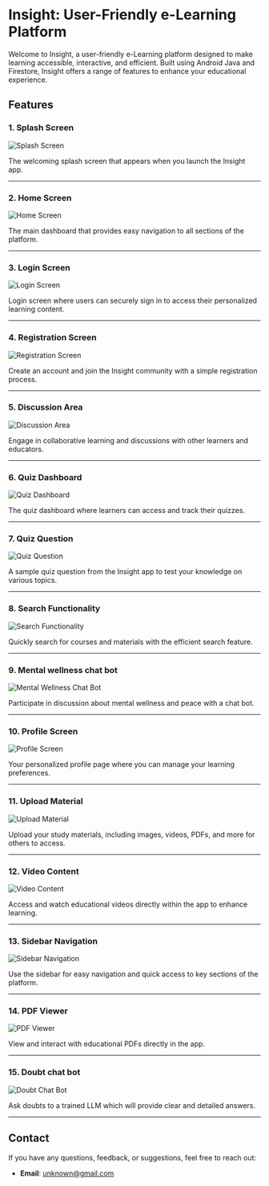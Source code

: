 # Insight: User-Friendly e-Learning Platform

Welcome to Insight, a user-friendly e-Learning platform designed to make learning accessible,
interactive, and efficient. Built using Android Java and Firestore, Insight offers a range of
features to enhance your educational experience.

## Features

### 1. **Splash Screen**

![Splash Screen](https://raw.githubusercontent.com/meetsavla2468/insight/refs/heads/masterCopy/app/src/main/res/screenshots/splash.jpeg)

The welcoming splash screen that appears when you launch the Insight app.

---

### 2. **Home Screen**

![Home Screen](https://raw.githubusercontent.com/meetsavla2468/insight/refs/heads/masterCopy/app/src/main/res/screenshots/home.jpeg)

The main dashboard that provides easy navigation to all sections of the platform.

---

### 3. **Login Screen**

![Login Screen](https://raw.githubusercontent.com/meetsavla2468/insight/refs/heads/masterCopy/app/src/main/res/screenshots/login.jpeg)

Login screen where users can securely sign in to access their personalized learning content.

---

### 4. **Registration Screen**

![Registration Screen](https://raw.githubusercontent.com/meetsavla2468/insight/refs/heads/masterCopy/app/src/main/res/screenshots/register.jpeg)

Create an account and join the Insight community with a simple registration process.

---

### 5. **Discussion Area**

![Discussion Area](https://raw.githubusercontent.com/meetsavla2468/insight/refs/heads/masterCopy/app/src/main/res/screenshots/discuss.jpeg)

Engage in collaborative learning and discussions with other learners and educators.

---

### 6. **Quiz Dashboard**

![Quiz Dashboard](https://raw.githubusercontent.com/meetsavla2468/insight/refs/heads/masterCopy/app/src/main/res/screenshots/quiz%20dashboard.jpeg)

The quiz dashboard where learners can access and track their quizzes.

---

### 7. **Quiz Question**

![Quiz Question](https://raw.githubusercontent.com/meetsavla2468/insight/refs/heads/masterCopy/app/src/main/res/screenshots/quiz%20question.jpeg)

A sample quiz question from the Insight app to test your knowledge on various topics.

---

### 8. **Search Functionality**

![Search Functionality](https://raw.githubusercontent.com/meetsavla2468/insight/refs/heads/masterCopy/app/src/main/res/screenshots/search.jpeg)

Quickly search for courses and materials with the efficient search feature.

---

### 9. **Mental wellness chat bot**

![Mental Wellness Chat Bot](https://raw.githubusercontent.com/meetsavla2468/insight/refs/heads/masterCopy/app/src/main/res/screenshots/mental%20wellness.jpeg)

Participate in discussion about mental wellness and peace with a chat bot.

---

### 10. **Profile Screen**

![Profile Screen](https://raw.githubusercontent.com/meetsavla2468/insight/refs/heads/masterCopy/app/src/main/res/screenshots/profile.jpeg)

Your personalized profile page where you can manage your learning preferences.

---

### 11. **Upload Material**

![Upload Material](https://raw.githubusercontent.com/meetsavla2468/insight/refs/heads/masterCopy/app/src/main/res/screenshots/upload.jpeg)

Upload your study materials, including images, videos, PDFs, and more for others to access.

---

### 12. **Video Content**

![Video Content](https://raw.githubusercontent.com/meetsavla2468/insight/refs/heads/masterCopy/app/src/main/res/screenshots/video.jpeg)

Access and watch educational videos directly within the app to enhance learning.

---

### 13. **Sidebar Navigation**

![Sidebar Navigation](https://raw.githubusercontent.com/meetsavla2468/insight/refs/heads/masterCopy/app/src/main/res/screenshots/sidebar.jpeg)

Use the sidebar for easy navigation and quick access to key sections of the platform.

---

### 14. **PDF Viewer**

![PDF Viewer](https://raw.githubusercontent.com/meetsavla2468/insight/refs/heads/masterCopy/app/src/main/res/screenshots/pdf.jpeg)

View and interact with educational PDFs directly in the app.

---

### 15. **Doubt chat bot**

![Doubt Chat Bot](https://raw.githubusercontent.com/meetsavla2468/insight/refs/heads/masterCopy/app/src/main/res/screenshots/doubts.jpeg)

Ask doubts to a trained LLM which will provide clear and detailed answers.

---

## Contact

If you have any questions, feedback, or suggestions, feel free to reach out:

- **Email**: unknown@gmail.com